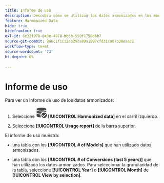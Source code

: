 ```yaml
---
title: Informe de uso
description: Descubra cómo se utilizan los datos armonizados en los modelos (para formación y puntuación) y conversiones.
feature: Harmonized Data
hide: true
hidefromtoc: true
exl-id: 6c32f978-8a3e-4878-bb6b-550f1750d6b7
source-git-commit: 9a6c1f1c12ab29da80a1997cfd31ca07b38eaa22
workflow-type: tm+mt
source-wordcount: '73'
ht-degree: 0%

---
```


# Informe de uso

Para ver un informe de uso de los datos armonizados:

1. Seleccione ![DataSearch](/help/assets/icons/DataCheck.svg) **[!UICONTROL Harmonized data]** en el carril izquierdo.

1. Seleccione **[!UICONTROL Usage report]** de la barra superior.

El informe de uso muestra:

* una tabla con los **[!UICONTROL # of Models]** que han utilizado datos armonizados.

* una tabla con los **[!UICONTROL # of Conversions (last 5 years)]** que han utilizado los datos armonizados. Para seleccionar la granularidad de la tabla, seleccione **[!UICONTROL Year]** o **[!UICONTROL Month]** de **[!UICONTROL View by selection]**.
